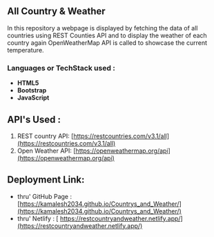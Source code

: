 ## All Country & Weather

In this repository a webpage is displayed by fetching the data of all countries using REST Counties API and to display the weather of each country again OpenWeatherMap API is called to showcase the current temperature.

### Languages or TechStack used :

* **HTML5**
* **Bootstrap**
* **JavaScript**

## API's Used :

1. REST country API:     [https://restcountries.com/v3.1/all](https://restcountries.com/v3.1/all)
2. Open Weather API:   [https://openweathermap.org/api](https://openweathermap.org/api)

## Deployment Link:

* thru' GitHub Page  :   [https://kamalesh2034.github.io/Countrys_and_Weather/](https://kamalesh2034.github.io/Countrys_and_Weather/)
* thru' Netlify :		  [ https://restcountryandweather.netlify.app/](https://restcountryandweather.netlify.app/)
